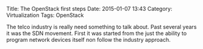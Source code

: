 Title: The OpenStack first steps
Date: 2015-01-07 13:43
Category: Virtualization
Tags: OpenStack

The telco industry is really need something to talk about. Past several years it was the SDN movement. First it was started from the just the ability to program network devices itself non follow the industry approach.
